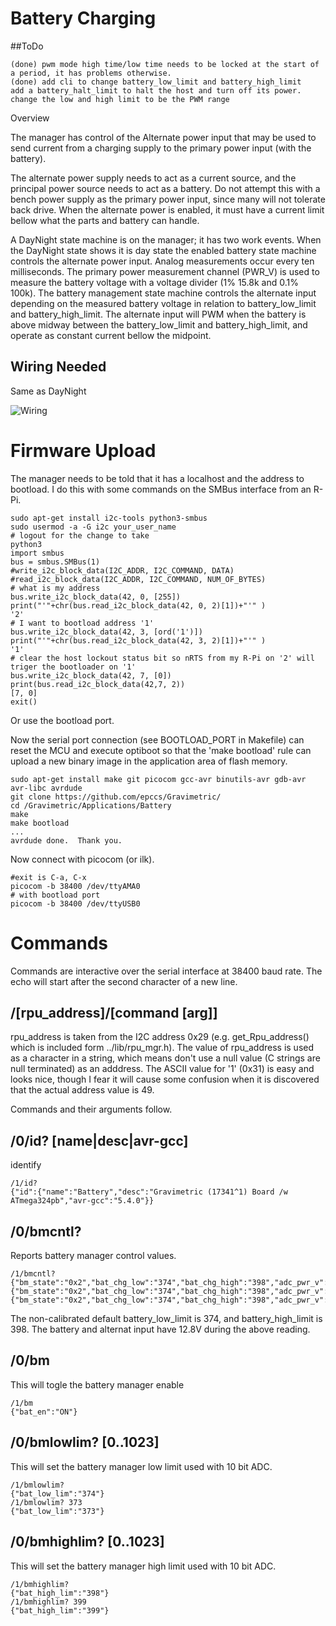 # Battery Charging

##ToDo

```
(done) pwm mode high time/low time needs to be locked at the start of a period, it has problems otherwise.
(done) add cli to change battery_low_limit and battery_high_limit
add a battery_halt_limit to halt the host and turn off its power.
change the low and high limit to be the PWM range
```


 Overview

The manager has control of the Alternate power input that may be used to send current from a charging supply to the primary power input (with the battery). 

The alternate power supply needs to act as a current source, and the principal power source needs to act as a battery. Do not attempt this with a bench power supply as the primary power input, since many will not tolerate back drive. When the alternate power is enabled, it must have a current limit bellow what the parts and battery can handle.

A DayNight state machine is on the manager; it has two work events. When the DayNight state shows it is day state the enabled battery state machine controls the alternate power input. Analog measurements occur every ten milliseconds. The primary power measurement channel (PWR_V) is used to measure the battery voltage with a voltage divider (1% 15.8k and 0.1% 100k). The battery management state machine controls the alternate input depending on the measured battery voltage in relation to battery_low_limit and battery_high_limit. The alternate input will PWM when the battery is above midway between the battery_low_limit and battery_high_limit, and operate as constant current bellow the midpoint. 


## Wiring Needed

Same as DayNight

![Wiring](../DayNight/Setup/AuxilaryWiring.png)


# Firmware Upload

The manager needs to be told that it has a localhost and the address to bootload. I do this with some commands on the SMBus interface from an R-Pi.

``` 
sudo apt-get install i2c-tools python3-smbus
sudo usermod -a -G i2c your_user_name
# logout for the change to take
python3
import smbus
bus = smbus.SMBus(1)
#write_i2c_block_data(I2C_ADDR, I2C_COMMAND, DATA)
#read_i2c_block_data(I2C_ADDR, I2C_COMMAND, NUM_OF_BYTES)
# what is my address
bus.write_i2c_block_data(42, 0, [255])
print("'"+chr(bus.read_i2c_block_data(42, 0, 2)[1])+"'" )
'2'
# I want to bootload address '1'
bus.write_i2c_block_data(42, 3, [ord('1')])
print("'"+chr(bus.read_i2c_block_data(42, 3, 2)[1])+"'" )
'1'
# clear the host lockout status bit so nRTS from my R-Pi on '2' will triger the bootloader on '1'
bus.write_i2c_block_data(42, 7, [0])
print(bus.read_i2c_block_data(42,7, 2))
[7, 0]
exit()
```

Or use the bootload port.

Now the serial port connection (see BOOTLOAD_PORT in Makefile) can reset the MCU and execute optiboot so that the 'make bootload' rule can upload a new binary image in the application area of flash memory.

``` 
sudo apt-get install make git picocom gcc-avr binutils-avr gdb-avr avr-libc avrdude
git clone https://github.com/epccs/Gravimetric/
cd /Gravimetric/Applications/Battery
make
make bootload
...
avrdude done.  Thank you.
``` 

Now connect with picocom (or ilk).


``` 
#exit is C-a, C-x
picocom -b 38400 /dev/ttyAMA0
# with bootload port
picocom -b 38400 /dev/ttyUSB0
``` 

# Commands

Commands are interactive over the serial interface at 38400 baud rate. The echo will start after the second character of a new line. 


## /\[rpu_address\]/\[command \[arg\]\]

rpu_address is taken from the I2C address 0x29 (e.g. get_Rpu_address() which is included form ../lib/rpu_mgr.h). The value of rpu_address is used as a character in a string, which means don't use a null value (C strings are null terminated) as an adddress. The ASCII value for '1' (0x31) is easy and looks nice, though I fear it will cause some confusion when it is discovered that the actual address value is 49.

Commands and their arguments follow.


## /0/id? \[name|desc|avr-gcc\]

identify 

``` 
/1/id?
{"id":{"name":"Battery","desc":"Gravimetric (17341^1) Board /w ATmega324pb","avr-gcc":"5.4.0"}}
```

##  /0/bmcntl?

Reports battery manager control values. 

``` 
/1/bmcntl?
{"bm_state":"0x2","bat_chg_low":"374","bat_chg_high":"398","adc_pwr_v":"356","adc_alt_v":"238","pwm_timer":"0","dn_timer":"12984815"}
{"bm_state":"0x2","bat_chg_low":"374","bat_chg_high":"398","adc_pwr_v":"356","adc_alt_v":"238","pwm_timer":"0","dn_timer":"12989814"}
{"bm_state":"0x2","bat_chg_low":"374","bat_chg_high":"398","adc_pwr_v":"356","adc_alt_v":"237","pwm_timer":"0","dn_timer":"12994812"}
``` 

The non-calibrated default battery_low_limit is 374, and battery_high_limit is 398. The battery and alternat input have 12.8V during the above reading.

##  /0/bm

This will togle the battery manager enable

``` 
/1/bm
{"bat_en":"ON"}
```

##  /0/bmlowlim? \[0..1023\]

This will set the battery manager low limit used with 10 bit ADC.

``` 
/1/bmlowlim?
{"bat_low_lim":"374"}
/1/bmlowlim? 373
{"bat_low_lim":"373"}
```

##  /0/bmhighlim? \[0..1023\]

This will set the battery manager high limit used with 10 bit ADC.

``` 
/1/bmhighlim?
{"bat_high_lim":"398"}
/1/bmhighlim? 399
{"bat_high_lim":"399"}
```